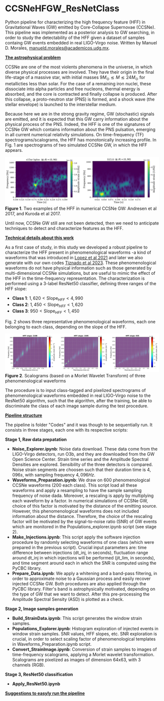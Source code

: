 # CCSNeHFGW_ResNetClass
Python pipeline for characterizing the high frequency feature (HFF) in Gravitational Waves (GW) emitted by Core-Collapse Supernovae (CCSNe). This pipeline was implemented as a posterior analysis to GW searching, in order to study the detectability of the HFF given a dataset of samples containg GW events embedded in real LIGO-Virgo noise. Written by Manuel D. Morales, <manueld.morales@academicos.udg.mx>.

<b><ins>The astrophysical problem</ins></b>

CCSNe are one of the most violents phenomena in the universe, in which diverse physical processes are involved. They have their origin in the final life-stage of a massive star, with initial masses $9M_{\odot} \lesssim M \lesssim 24M_{\odot}$ for metallicties less than solar. For the case of a remaining iron nuclei, these dissociate into alpha particles and free nucleons, thermal energy is absorbed, and the core is contracted and finally collapse is produced. After this collapse, a proto-neutron star (PNS) is formed, and a shock wave (the stellar envelope) is launched to the interstellar medium.

Because here we are in the strong gravity regime, GW (stochastic) signals are emitted, and it is expected that this GW carry information about the physical process of the PNS. Indeed, the HFF is one of the signatures of CCSNe GW which contains information about the PNS pulsation, emerging in all current numerical relativity simulations. On time-frequency (TF) spectrograms/scalograms, the HFF has monotonically increasing profile. In Fig. 1 are spectrograms of two simulated CCSNe GW, in which the HFF appears.

![Andresen2017](Figures/waveforms_numerical.jpg)
<b>Figure 1</b>. Two examples of the HFF in numerical CCSNe GW: Andresen et al 2017, and Kuroda et al 2017.

Until now, CCSNe GW still are not been detected, then we need to anticipate techniques to detect and characterize features as the HFF.

<b><ins>Technical details about this work</ins></b>

As a first case of study, in this study we developed a robust pipeline to characterize the HFF present in phenomenological waveforms -a kind of waveforms that was introduced in [Lopez et al 2021](https://doi.org/10.1103/PhysRevD.103.063011) and later we also generate with our own codes [Tiznado et al 2023](https://www.rcs.cic.ipn.mx/2023_152_6/). These phenomenological waveforms do not have physical information such as those generated by multi-dimensional CCSNe simulations, but are useful to mimic the effect of the HFF in the time-frequency representation. The characterization is performed using a 3-label ResNet50 classifier, defining three ranges of the HFF slope:

- <b>Class 1</b>: $1,620 \lt \text{Slope}_{HFF} \lt 4,990$
- <b>Class 2</b>: $1,450 \lt \text{Slope}_{HFF} \lt 1,620$
- <b>Class 3</b>: $950 \lt \text{Slope}_{HFF} \lt 1,450$

Fig. 2 shows three representative phenomenological waveforms, each one belonging to each class, depending on the slope of the HFF.

![Phenom_WF](Figures/waveforms_phenom.jpg)
<b>Figure 2</b>. Scalograms (based on a Morlet Wavelet Transform) of three phenomenological waveforms

The procedure is to input class-tagged and pixelized spectrograms of phenomenological waveforms embedded in real LIGO-Virgo noise to the ResNet50 algorithm, such that the algorithm, after the training, be able to discriminate the class of each image sample during the test procedure.

<b><ins>Pipeline structure</ins></b>

The pipeline is folder "Codes" and it was though to be sequentially run. It consists in three stages, each one with its respective scripts:

<b>Stage 1, Raw data prepatation</b>
  - <b>Noise_Explorer.ipynb</b>: Noise data download. These data come from the LIGO-Virgo detectors, run O3b, and they are downloaded from the GW Open Science Center. Strain time series and the Amplitude Spectral Densities are explored. Sensibility of the three detectors is compared. Noise strain segments are choosen such that their duration time is $4,096 s$, with sampling frequency $4,096 Hz$.
  - <b>Waveforms_Preparation.ipynb</b>: We draw on 600 phenomenological CCSNe waveforms (200 each class). This script load all these waveforms and apply a resampling to have the sample sampling frequency of noise dada. Moreover, a rescaling is apply by multiplying each waveform by a factor. In numerical simulations of CCSNe GW, choice of this factor is motivated by the distance of the emitting source. However, this phenomenological waveforms does not included information about the distance. Therefore, the choice of the rescaling factor will be motivated by the signal-to-noise ratio (SNR) of GW events which are monitored in the Populations_explorer.ipynb script (see stage 2).
  - <b>Make_Injections.ipynb</b>: This script apply the software injection procedure by randomly selecting waveforms of one class (which were prepared in the previous script). Crucial input parameters are: time difference between injections (dt_inj, in seconds), fluctuation range around dt_inj in which injections will be performed (jit_lim, in seconds), and time segment around each in which the SNR is computed using the PyCBC library.
  - <b>Prepare_Data.ipynb</b>: We apply a whitening and a band-pass filtering, in order to approximate noise to a Gaussian process and easily recover injected CCSNe GW. Both procedures are also applied through the PyCBC library. Filter's band is astrophysically motivated, depending on the type of GW that we want to detect. After this pre-processing the Amplitude Spectral Sensity (ASD) is plotted as a check.

<b>Stage 2, Image samples generation</b>
  - <b>Build_StrainData.ipynb</b>: This script generates the window strain samples.
  - <b>Populations_Explorer.ipynb</b>: Histogram exploration of injected events in window strain samples. SNR values, HFF slopes, etc. SNR exploration is crucial, in order to select scaling factor of phenomenological templates in Waveforms_Preparation.ipynb script.
  - <b>Convert_StrainImage.ipynb</b>: Conversion of strain samples to images of time-frequency scalograms, applying a Morlet wavelet transformation. Scalograms are pixelized as images of dimension 64x63, with 3 channels (RGB).

<b>Stage 3, ResNet50 classification</b>
  - <b>Apply_ResNet50.ipynb</b>

<b><ins>Suggestions to easyly run the pipeline</ins></b>
